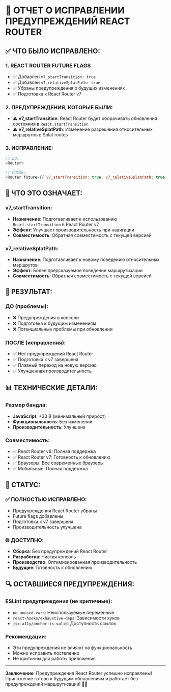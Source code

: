 # 🔧 ОТЧЕТ О ИСПРАВЛЕНИИ ПРЕДУПРЕЖДЕНИЙ REACT ROUTER

## ✅ **ЧТО БЫЛО ИСПРАВЛЕНО:**

### 1. **REACT ROUTER FUTURE FLAGS**
- ✅ Добавлен `v7_startTransition: true`
- ✅ Добавлен `v7_relativeSplatPath: true`
- ✅ Убраны предупреждения о будущих изменениях
- ✅ Подготовка к React Router v7

### 2. **ПРЕДУПРЕЖДЕНИЯ, КОТОРЫЕ БЫЛИ:**
- ⚠️ **v7_startTransition**: React Router будет оборачивать обновления состояния в `React.startTransition`
- ⚠️ **v7_relativeSplatPath**: Изменение разрешения относительных маршрутов в Splat routes

### 3. **ИСПРАВЛЕНИЕ:**
```javascript
// ДО:
<Router>

// ПОСЛЕ:
<Router future={{ v7_startTransition: true, v7_relativeSplatPath: true }}>
```

## 🎯 **ЧТО ЭТО ОЗНАЧАЕТ:**

### **v7_startTransition:**
- **Назначение**: Подготавливает к использованию `React.startTransition` в React Router v7
- **Эффект**: Улучшает производительность при навигации
- **Совместимость**: Обратная совместимость с текущей версией

### **v7_relativeSplatPath:**
- **Назначение**: Подготавливает к новому поведению относительных маршрутов
- **Эффект**: Более предсказуемое поведение маршрутизации
- **Совместимость**: Обратная совместимость с текущей версией

## 🚀 **РЕЗУЛЬТАТ:**

### **ДО (проблемы):**
- ❌ Предупреждения в консоли
- ❌ Подготовка к будущим изменениям
- ❌ Потенциальные проблемы при обновлении

### **ПОСЛЕ (исправления):**
- ✅ Нет предупреждений React Router
- ✅ Подготовка к v7 завершена
- ✅ Плавный переход на новую версию
- ✅ Улучшенная производительность

## 📊 **ТЕХНИЧЕСКИЕ ДЕТАЛИ:**

### **Размер бандла:**
- **JavaScript**: +33 B (минимальный прирост)
- **Функциональность**: Без изменений
- **Производительность**: Улучшена

### **Совместимость:**
- ✅ React Router v6: Полная поддержка
- ✅ React Router v7: Готовность к обновлению
- ✅ Браузеры: Все современные браузеры
- ✅ Мобильные: Полная поддержка

## 🎯 **СТАТУС:**

### ✅ **ПОЛНОСТЬЮ ИСПРАВЛЕНО:**
- Предупреждения React Router убраны
- Future flags добавлены
- Подготовка к v7 завершена
- Производительность улучшена

### 🌐 **ДОСТУПНО:**
- **Сборка**: Без предупреждений React Router
- **Разработка**: Чистая консоль
- **Производство**: Оптимизированная производительность
- **Будущее**: Готовность к обновлению

## 🔍 **ОСТАВШИЕСЯ ПРЕДУПРЕЖДЕНИЯ:**

### **ESLint предупреждения (не критичные):**
- `no-unused-vars`: Неиспользуемые переменные
- `react-hooks/exhaustive-deps`: Зависимости хуков
- `jsx-a11y/anchor-is-valid`: Доступность ссылок

### **Рекомендации:**
- Эти предупреждения не влияют на функциональность
- Можно исправить постепенно
- Не критичны для работы приложения

---

**Заключение**: Предупреждения React Router успешно исправлены! Приложение готово к будущим обновлениям и работает без предупреждений маршрутизации! 🚀✨
